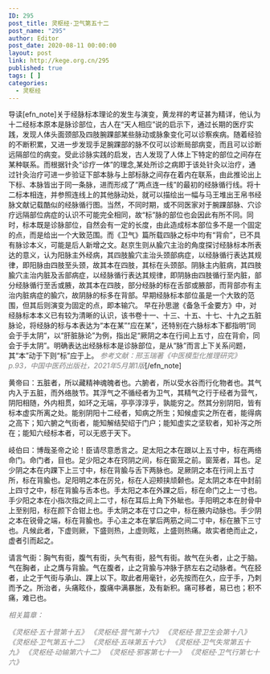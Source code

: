 ```yaml
---
ID: 295
post_title: 灵枢经·卫气第五十二
post_name: "295"
author: Editor
post_date: 2020-08-11 00:00:00
layout: post
link: http://kege.org.cn/295
published: true
tags: [ ]
categories:
  - 灵枢经
---
```

导读[efn_note]关于经脉标本理论的发生与演变，黄龙祥的考证甚为精详，他认为十二经标本原本是脉诊部位，古人在“天人相应”说的启示下，通过长期的医疗实践，发现人体头面颈部及四肢腕踝部某些脉动或脉象变化可以诊察疾病。随着经验的不断积累，又进一步发现手足腕踝部的脉不仅可以诊断局部病变，而且可以诊断远隔部位的病变。受此诊脉实践的启发，古人发现了人体上下特定的部位之间存在某种联系。而根据针灸“诊疗一体”的理念,某处所诊之病即于该处针灸以治疗，通过针灸治疗可进一步验证下部本脉与上部标脉之间存在着内在联系，由此推论出上下标、本脉皆出于同一条脉，进而形成了“两点连一线”的最初的经脉循行线。将十二标本相连，并参照连线上的其他脉动处，就可以描绘出一幅与马王堆出王帛书经脉文献记载酷似的经脉循行图。当然，不同时期，或不同医家对于腕踝部脉、穴诊疗远隔部位病症的认识不可能完全相同，故“标”脉的部位也会因此有所不同。同时，标本既是诊脉部位，自然会有一定的长度，由此造成标本部位多不是一个固定的点，而是给出一个大致范围。而《卫气》篇所载四脉之标中均有“背俞”，已不具有脉诊本义，可能是后人新增之文。赵京生则从腧穴主治的角度探讨经脉标本所表达的意义，认为阳脉主外经病，其四肢腧穴主治头颈部病症，以经脉循行表达其规律，即阳脉由四肢至头颈，故其本在四肢，其标在头颈部。阴脉主内脏病，其四肢腧穴主治内脏及舌部病症，以经脉循行表达其规律，即阴脉由四肢循行至内脏，部分经脉循行至舌或腋，故其本在四肢，部分经脉的标在舌部或腋部，而背部亦有主治内脏病症的腧穴，故阴脉的标多在背部。早期经脉标本部位虽是一个大致的范围，但其后则演变为固定的点，即本输穴。
早在孙思邈《备急千金要方》中，对经脉标本本义已有较为清晰的认识，该书卷十一、十三、十五、十七、十九之五脏脉论，将经脉的标与本表达为“本在某”“应在某”，还特别在六脉标本下都指明“同会于手太阴”，以“肝脏脉论”为例，指出足“厥阴之本在行间上五寸，应在背俞，同会于手太阴”。明确表达出经脉标本是诊脉部位，是从“脉”而言上下关系问题，其“本”动于下则“标”应于上。
<em><span style="color: #808080;">参考文献：邢玉瑞著《中医模型化推理研究》p.93，中国中医药出版社，2021年5月第1版</span></em>[/efn_note]

黄帝曰：五脏者，所以藏精神魂魄者也。六腑者，所以受水谷而行化物者也。其气内入于五脏，而外络肢节。其浮气之不循经者为卫气，其精气之行于经者为营气，阴阳相随，外内相贯，如环之无端，亭亭淳淳乎，孰能穷之。然其分别阴阳，皆有标本虚实所离之处。能别阴阳十二经者，知病之所生；知候虚实之所在者，能得病之高下；知六腑之气街者，能知解结契绍于门户；能知虚实之坚软者，知补泻之所在；能知六经标本者，可以无惑于天下。

岐伯曰：博哉圣帝之论！臣请尽意悉言之。足太阳之本在跟以上五寸中，标在两络命门。命门者，目也。足少阳之本在窍阴之间，标在窗笼之前。窗笼者，耳也。足少阴之本在内踝下上三寸中，标在背腧与舌下两脉也。足厥阴之本在行间上五寸所，标在背腧也。足阳明之本在厉兑，标在人迎颊挟颃颡也。足太阴之本在中封前上四寸之中，标在背腧与舌本也。手太阳之本在外踝之后，标在命门之上一寸也。手少阳之本在小指次指之间上二寸，标在耳后上角下外眦也。手阳明之本在肘骨中上至别阳，标在颜下合钳上也。手太阴之本在寸口之中，标在腋内动脉也。手少阴之本在锐骨之端，标在背腧也。手心主之本在掌后两筋之间二寸中，标在腋下三寸也。凡候此者，下虚则厥，下盛则热，上虚则眩，上盛则热痛。故实者绝而止之，虚者引而起之。

请言气街：胸气有街，腹气有街，头气有街，胫气有街。故气在头者，止之于脑。气在胸者，止之膺与背腧。气在腹者，止之背腧与冲脉于脐左右之动脉者。气在胫者，止之于气街与承山、踝上以下。取此者用毫针，必先按而在久，应于手，乃刺而予之。所治者，头痛眩仆，腹痛中满暴胀，及有新积。痛可移者，易已也；积不痛，难已也。

<span style="color: #808080;"><em>相关篇章：</em></span>

<span style="color: #808080;"><em>《灵枢经·五十营第十五》</em></span>
<span style="color: #808080;"><em>《灵枢经·营气第十六》</em></span>
<span style="color: #808080;"><em>《灵枢经·营卫生会第十八》</em></span>
<span style="color: #808080;"><em>《灵枢经·卫气第五十二》</em></span>
<span style="color: #808080;"><em>《灵枢经·五味第五十六》</em></span>
<span style="color: #808080;"><em>《灵枢经·卫气失常第五十九》</em></span>
<span style="color: #808080;"><em>《灵枢经·动输第六十二》</em></span>
<span style="color: #808080;"><em>《灵枢经·邪客第七十一》</em></span>
<span style="color: #808080;"><em>《灵枢经·卫气行第七十六》</em></span>